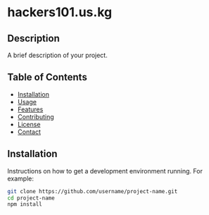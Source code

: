 # hackers101.us.kg

## Description
A brief description of your project.

## Table of Contents
- [Installation](#installation)
- [Usage](#usage)
- [Features](#features)
- [Contributing](#contributing)
- [License](#license)
- [Contact](#contact)

## Installation
Instructions on how to get a development environment running. For example:

```bash
git clone https://github.com/username/project-name.git
cd project-name
npm install
